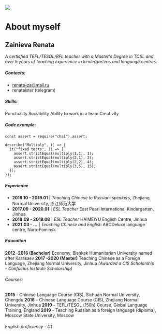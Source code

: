 ![](https://psv4.userapi.com/c235131/u13963427/docs/d5/29019a9aaa2f/IMG_999_3_Zagran_pasport_OVIR.jpg?extra=bp-KchguyRptIbEUCkvGNReogveB7jHuvEiLVzwI5qz9BOkFAxVKNxXLpnhOdm_O15yU8nA1juMHqag1oQZ9jpwV1PK-HlzyxsbguJ9dnymuyVi9sMdO3Ksa6lbJtDYai_u2QXQfWL5uM07n5OAU1JQB)

 # About myself
 ## Zainieva Renata
_A certisfied TEFL/TESOL/RFL teacher with a Master's Degree in TCSL and over 5 years of teaching experience in kindergartens and language centres._

 ##### Contacts:
* renata-za@mail.ru
* renataister (telegram)

 ##### Skills:
Punctuality
Sociability
Ability to work in a team
Creativity

 ##### Code example:
```
const assert = require("chai").assert;

describe("Multiply", () => {
  it("fixed tests", () => {
    assert.strictEqual(multiply(1,1), 1);
    assert.strictEqual(multiply(2,1), 2);
    assert.strictEqual(multiply(2,2), 4);
    assert.strictEqual(multiply(3,5), 15);   
  });
});
```

 ##### Experience
* **2018.10 - 2019.01** | _Teaching Chinese to Russian-speakers,_ Zhejiang Normal University, 浙江师范大学
* **2017.09 - 2020.01** | _ESL Teacher_
East Pearl International Kindergarten, Jinhua
* **2018.09 - 2019.08** | _ESL Teacher_
 HAIMEIYU English Centre, Jinhua
* **2021.03 - ...**     | _Teaching Chinese and English_ ABCDeluxe language centre, Naro-Fominsk
  
 ##### Education
**2012 -2016 (Bachelor)**
Economy,
Bishkek Humanitarian University named after Karasaev
**2017 -2020 (Master)**
Teaching Chinese as a Foreign Language, Zhejiang Normal University, Jinhua
_(Awarded a CIS Scholarship - Confucius Institute Scholarship)_
  ###### Courses:
**2015** - Chinese Language Course (CIS), Sichuan Normal University, Chengdu
**2016** – Chinese Language Course (CIS), Zhejiang Normal University, Jinhua
**2019** – TEFL/TESOL (150h) Course, Global Language Training, England
**2019** - Teaching Russian as a foreign language (diploma), Moscow State University, Moscow

 ###### English proficiency - C1






